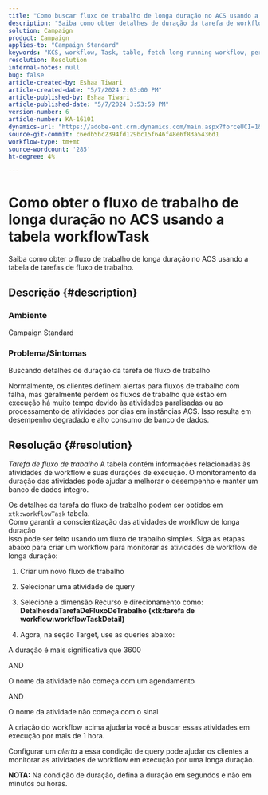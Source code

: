 ```yaml
---
title: "Como buscar fluxo de trabalho de longa duração no ACS usando a tabela workflowTask"
description: "Saiba como obter detalhes de duração da tarefa de workflow."
solution: Campaign
product: Campaign
applies-to: "Campaign Standard"
keywords: "KCS, workflow, Task, table, fetch long running workflow, performance, ACS"
resolution: Resolution
internal-notes: null
bug: false
article-created-by: Eshaa Tiwari
article-created-date: "5/7/2024 2:03:00 PM"
article-published-by: Eshaa Tiwari
article-published-date: "5/7/2024 3:53:59 PM"
version-number: 6
article-number: KA-16101
dynamics-url: "https://adobe-ent.crm.dynamics.com/main.aspx?forceUCI=1&pagetype=entityrecord&etn=knowledgearticle&id=015f247f-7a0c-ef11-9f8a-6045bd006793"
source-git-commit: c6edb5bc2394fd129bc15f646f48e6f83a5436d1
workflow-type: tm+mt
source-wordcount: '285'
ht-degree: 4%

---
```


# Como obter o fluxo de trabalho de longa duração no ACS usando a tabela workflowTask


Saiba como obter o fluxo de trabalho de longa duração no ACS usando a tabela de tarefas de fluxo de trabalho.

## Descrição {#description}


### <b>Ambiente</b>

Campaign Standard

### <b>Problema/Sintomas</b>

Buscando detalhes de duração da tarefa de fluxo de trabalho

Normalmente, os clientes definem alertas para fluxos de trabalho com falha, mas geralmente perdem os fluxos de trabalho que estão em execução há muito tempo devido às atividades paralisadas ou ao processamento de atividades por dias em instâncias ACS. Isso resulta em desempenho degradado e alto consumo de banco de dados.


## Resolução {#resolution}


*Tarefa de fluxo de trabalho* A tabela contém informações relacionadas às atividades de workflow e suas durações de execução. O monitoramento da duração das atividades pode ajudar a melhorar o desempenho e manter um banco de dados íntegro.

Os detalhes da tarefa do fluxo de trabalho podem ser obtidos em `xtk:workflowTask` tabela.
<br>Como garantir a conscientização das atividades de workflow de longa duração<br>
Isso pode ser feito usando um fluxo de trabalho simples. Siga as etapas abaixo para criar um workflow para monitorar as atividades de workflow de longa duração:

1. Criar um novo fluxo de trabalho

2. Selecionar uma atividade de query

3. Selecione a dimensão Recurso e direcionamento como: <b>DetalhesdaTarefaDeFluxoDeTrabalho</b> <b>(xtk:tarefa de workflow:workflowTaskDetail)</b>

4. Agora, na seção Target, use as queries abaixo:

A duração é mais significativa que 3600

AND

O nome da atividade não começa com um agendamento

AND

O nome da atividade não começa com o sinal



A criação do workflow acima ajudaria você a buscar essas atividades em execução por mais de 1 hora.

Configurar um *alerta* a essa condição de query pode ajudar os clientes a monitorar as atividades de workflow em execução por uma longa duração.

<b>NOTA:</b> Na condição de duração, defina a duração em segundos e não em minutos ou horas.
